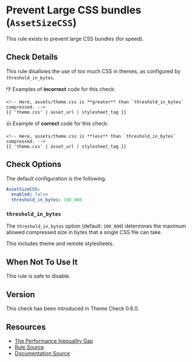 # Prevent Large CSS bundles (`AssetSizeCSS`)

This rule exists to prevent large CSS bundles (for speed).

## Check Details

This rule disallows the use of too much CSS in themes, as configured by `threshold_in_bytes`.

:-1: Examples of **incorrect** code for this check:
```liquid
<!-- Here, assets/theme.css is **greater** than `threshold_in_bytes` compressed. -->
{{ 'theme.css' | asset_url | stylesheet_tag }}
```

:+1: Example of **correct** code for this check:
```liquid
<!-- Here, assets/theme.css is **less** than `threshold_in_bytes` compressed. -->
{{ 'theme.css' | asset_url | stylesheet_tag }}
```

## Check Options

The default configuration is the following.

```yaml
AssetSizeCSS:
  enabled: false
  threshold_in_bytes: 100_000
```

### `threshold_in_bytes`

The `threshold_in_bytes` option (default: `100_000`) determines the maximum allowed compressed size in bytes that a single CSS file can take.

This includes theme and remote stylesheets.

## When Not To Use It

This rule is safe to disable.

## Version

This check has been introduced in Theme Check 0.6.0.

## Resources

- [The Performance Inequality Gap](https://infrequently.org/2021/03/the-performance-inequality-gap/)
- [Rule Source][codesource]
- [Documentation Source][docsource]

[codesource]: /lib/platformos_check/checks/asset_size_css.rb
[docsource]: /docs/checks/asset_size_css.md
